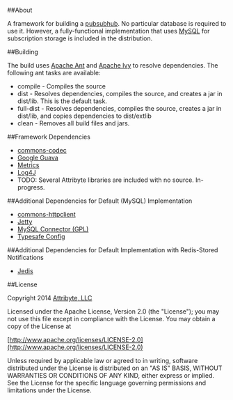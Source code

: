 ##About

A framework for building a [pubsubhub](https://pubsubhubbub.googlecode.com/git/pubsubhubbub-core-0.4.html).
No particular database is required to use it. However, a fully-functional implementation that
uses [MySQL](http://www.mysql.com/) for subscription storage
is included in the distribution.

##Building

The build uses [Apache Ant](http://ant.apache.org/) and
[Apache Ivy](https://ant.apache.org/ivy/) to resolve dependencies. The following ant tasks
are available:

* compile - Compiles the source
* dist - Resolves dependencies, compiles the source, and creates a jar in dist/lib. This is the default task.
* full-dist - Resolves dependencies, compiles the source, creates a jar in dist/lib, and copies dependencies to dist/extlib
* clean - Removes all build files and jars.

##Framework Dependencies

* [commons-codec](http://commons.apache.org/proper/commons-codec/)
* [Google Guava](https://code.google.com/p/guava-libraries/)
* [Metrics](http://metrics.codahale.com/)
* [Log4J](http://logging.apache.org/log4j/2.x/)
* TODO: Several Attribyte libraries are included with no source. In-progress.

##Additional Dependencies for Default (MySQL) Implementation

* [commons-httpclient](http://hc.apache.org/httpclient-3.x/)
* [Jetty](http://www.eclipse.org/jetty/documentation/current/)
* [MySQL Connector (GPL)](http://dev.mysql.com/downloads/connector/j/)
* [Typesafe Config](https://github.com/typesafehub/config)

##Additional Dependencies for Default Implementation with Redis-Stored Notifications

* [Jedis](https://github.com/xetorthio/jedis)

##License

Copyright 2014 [Attribyte, LLC](https://attribyte.com)

Licensed under the Apache License, Version 2.0 (the "License");
you may not use this file except in compliance with the License.
You may obtain a copy of the License at

[http://www.apache.org/licenses/LICENSE-2.0](http://www.apache.org/licenses/LICENSE-2.0)

Unless required by applicable law or agreed to in writing, software distributed under the License is distributed on an "AS IS" BASIS,
WITHOUT WARRANTIES OR CONDITIONS OF ANY KIND, either express or implied.
See the License for the specific language governing permissions and limitations under the License.